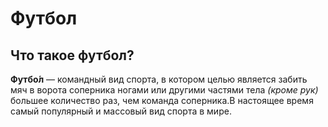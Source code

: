 # Футбол
## Что такое футбол?
**Футбо́л** — командный вид спорта, в котором целью является забить мяч в ворота соперника ногами или другими частями тела _(кроме рук)_ большее количество раз, чем команда соперника.В настоящее время самый популярный и массовый вид спорта в мире.

